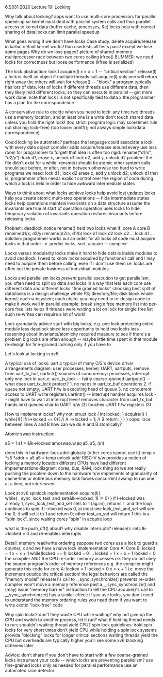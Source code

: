 6.S081 2020 Lecture 10: Locking

Why talk about locking?
  apps want to use multi-core processors for parallel speed-up
  so kernel must deal with parallel system calls
  and thus parallel access to kernel data (buffer cache, processes, &c)
  locks help with correct sharing of data
  locks can limit parallel speedup

What goes wrong if we don't have locks
  Case study: delete acquire/release in kalloc.c
  Boot
    kernel works!
  Run usertests
    all tests pass!
    except we lose some pages
  Why do we lose pages?
    picture of shared-memory multiprocessor
    race between two cores calling kfree()
  BUMMER:
    we need locks for correctness
    but loose performance (kfree is serialized)
    
The lock abstraction:
  lock l
  acquire(l)
    x = x + 1 -- "critical section"
  release(l)
  a lock is itself an object
  if multiple threads call acquire(l)
    only one will return right away
    the others will wait for release() -- "block"
  a program typically has lots of data, lots of locks
    if different threads use different data,
    then they likely hold different locks,
    so they can execute in parallel -- get more work done.
  note that lock l is not specifically tied to data x
    the programmer has a plan for the correspondence

A conservative rule to decide when you need to lock:
  any time two threads use a memory location, and at least one is a write
  don't touch shared data unless you hold the right lock!
  (too strict: program logic may sometimes rule out sharing; lock-free)
  (too loose: printf(); not always simple lock/data correspondence)

Could locking be automatic?
  perhaps the language could associate a lock with every data object
    compiler adds acquire/release around every use
    less room for programmer to forget!
  that idea is often too rigid:
    rename("d1/x", "d2/y"):
      lock d1, erase x, unlock d1
      lock d2, add y, unlock d2
    problem: the file didn't exist for a while!
      rename() should be atomic
        other system calls should see before, or after, not in between
      otherwise too hard to write programs
    we need:
      lock d1 ; lock d2
      erase x, add y
      unlock d2; unlock d1
  that is, programmer often needs explicit control over
    the region of code during which a lock is held
    in order to hide awkward intermediate states

Ways to think about what locks achieve
  locks help avoid lost updates
  locks help you create atomic multi-step operations -- hide intermediate states
  locks help operations maintain invariants on a data structure
    assume the invariants are true at start of operation
    operation uses locks to hide temporary violation of invariants
    operation restores invariants before releasing locks

Problem: deadlock
  notice rename() held two locks
  what if:
    core A              core B
    rename(d1/x, d2/y)  rename(d2/a, d1/b)
      lock d1             lock d2
      lock d2 ...         lock d1 ...
  solution:
    programmer works out an order for all locks
    all code must acquire locks in that order
    i.e. predict locks, sort, acquire -- complex!

Locks versus modularity
  locks make it hard to hide details inside modules
  to avoid deadlock, I need to know locks acquired by functions I call
  and I may need to acquire them before calling, even if I don't use them
  i.e. locks are often not the private business of individual modules

Locks and parallelism
  locks *prevent* parallel execution
  to get parallelism, you often need to split up data and locks
    in a way that lets each core use different data and different locks
    "fine grained locks"
  choosing best split of data/locks is a design challenge
    whole FS; directory/file; disk block
    whole kernel; each subsystem; each object
  you may need to re-design code to make it work well in parallel
    example: break single free memory list into per-core free lists
      helps if threads were waiting a lot on lock for single free list
    such re-writes can require a lot of work!

Lock granularity advice
  start with big locks, e.g. one lock protecting entire module
    less deadlock since less opportunity to hold two locks
    less reasoning about invariants/atomicity required
  measure to see if there's a problem
    big locks are often enough -- maybe little time spent in that module
  re-design for fine-grained locking only if you have to

Let's look at locking in xv6.

A typical use of locks: uart.c
  typical of many O/S's device driver arrangements
  diagram:
    user processes, kernel, UART, uartputc, remove from uart_tx_buf,
    uartintr()
  sources of concurrency: processes, interrupt
  only one lock in uart.c: uart_tx_lock -- fairly coarse-grained
  uartputc() -- what does uart_tx_lock protect?
    1. no races in uart_tx_buf operations
    2. if queue not empty, UART h/w is executing head of queue
    3. no concurrent access to UART write registers
  uartintr() -- interrupt handler
    acquires lock -- might have to wait at interrupt level!
    removes character from uart_tx_buf
    hands next queued char to UART h/w (2)
    touches UART h/w registers (3)

How to implement locks?
  why not:
    struct lock { int locked; }
    acquire(l) {
      while(1){
        if(l->locked == 0){ // A
          l->locked = 1;    // B
          return;
        }
      }
    }
  oops: race between lines A and B
  how can we do A and B atomically?

Atomic swap instruction:

  a5 = 1
  s1 = &lk->locked
  amoswap.w.aq a5, a5, (s1)

  does this in hardware:
    lock addr globally (other cores cannot use it)
    temp = *s5
    *addr = a5
    a5 = temp
    unlock addr
  RISC-V h/w provides a notion of locking a memory location
    different CPUs have had different implementations
    diagram: cores, bus, RAM, lock thing
    so we are really pushing the problem down to the hardware
    h/w implements at granularity of cache-line or entire bus
  memory lock forces concurrent swamp to run one at a time, not interleaved

Look at xv6 spinlock implementation
  acquire(l){
    while(__sync_lock_test_and_set(&lk->locked, 1) != 0)
  }
  if l->locked was already 1, sync_lock_test_and_set sets to 1 (again), returns 1,
    and the loop continues to spin
  if l->locked was 0, at most one lock_test_and_set will see the 0; it will set
    it to 1 and return 0; other test_an_set will return 1
  this is a "spin lock", since waiting cores "spin" in acquire loop

  what is the push_off() about?
      why disable interrupts?
  release():
    sets lk->locked = 0
    and re-enables interrupts

Detail: memory read/write ordering
  suppose two cores use a lock to guard a counter, x
  and we have a naive lock implementation
  Core A:          Core B:
    locked = 1
    x = x + 1      while(locked == 1)
    locked = 0       ...
                   locked = 1
                   x = x + 1
                   locked = 0
  the compiler AND the CPU re-order memory accesses
    i.e. they do not obey the source program's order of memory references
    e.g. the compiler might generate this code for core A:
      locked = 1
      locked = 0
      x = x + 1
      i.e. move the increment outside the critical section!
    the legal behaviors are called the "memory model"
  release()'s call to __sync_synchronize() prevents re-order
    compiler won't move a memory reference past a __sync_synchronize()
    and (may) issue "memory barrier" instruction to tell the CPU
  acquire()'s call to __sync_synchronize() has a similar effect:
  if you use locks, you don't need to understand the memory ordering rules
    you need them if you want to write exotic "lock-free" code

Why spin locks?
  don't they waste CPU while waiting?
  why not give up the CPU and switch to another process, let it run?
  what if holding thread needs to run; shouldn't waiting thread yield CPU?
  spin lock guidelines:
    hold spin locks for very short times
    don't yield CPU while holding a spin lock
  systems provide "blocking" locks for longer critical sections
    waiting threads yield the CPU
    but overheads are typically higher
    you'll see some xv6 blocking schemes later

Advice:
  don't share if you don't have to
  start with a few coarse-grained locks
  instrument your code -- which locks are preventing parallelism?
  use fine-grained locks only as needed for parallel performance
  use an automated race detector
